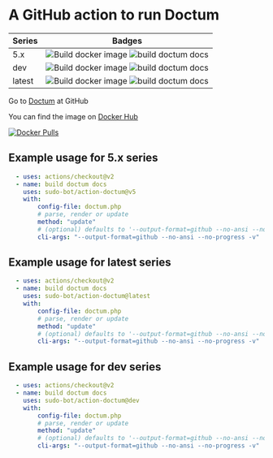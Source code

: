 # A GitHub action to run Doctum

|Series|Badges|
|------|------|
|5.x|![Build docker image](https://github.com/sudo-bot/action-doctum/workflows/Build%20docker%20image/badge.svg?branch=5.x) ![build doctum docs](https://github.com/sudo-bot/action-doctum/workflows/build%20doctum%20docs/badge.svg?branch=5.x)|
|dev|![Build docker image](https://github.com/sudo-bot/action-doctum/workflows/Build%20docker%20image/badge.svg?branch=dev) ![build doctum docs](https://github.com/sudo-bot/action-doctum/workflows/build%20doctum%20docs/badge.svg?branch=dev)|
|latest|![Build docker image](https://github.com/sudo-bot/action-doctum/workflows/Build%20docker%20image/badge.svg?branch=main) ![build doctum docs](https://github.com/sudo-bot/action-doctum/workflows/build%20doctum%20docs/badge.svg?branch=main)|


Go to [Doctum](https://github.com/code-lts/doctum#readme) at GitHub

You can find the image on [Docker Hub](https://hub.docker.com/r/botsudo/action-doctum)

[![Docker Pulls](https://img.shields.io/docker/pulls/botsudo/action-doctum.svg)](https://hub.docker.com/r/botsudo/action-doctum)

## Example usage for 5.x series

```yml
  - uses: actions/checkout@v2
  - name: build doctum docs
    uses: sudo-bot/action-doctum@v5
    with:
        config-file: doctum.php
        # parse, render or update
        method: "update"
        # (optional) defaults to '--output-format=github --no-ansi --no-progress -v'
        cli-args: "--output-format=github --no-ansi --no-progress -v"
```

## Example usage for latest series

```yml
  - uses: actions/checkout@v2
  - name: build doctum docs
    uses: sudo-bot/action-doctum@latest
    with:
        config-file: doctum.php
        # parse, render or update
        method: "update"
        # (optional) defaults to '--output-format=github --no-ansi --no-progress -v'
        cli-args: "--output-format=github --no-ansi --no-progress -v"
```

## Example usage for dev series

```yml
  - uses: actions/checkout@v2
  - name: build doctum docs
    uses: sudo-bot/action-doctum@dev
    with:
        config-file: doctum.php
        # parse, render or update
        method: "update"
        # (optional) defaults to '--output-format=github --no-ansi --no-progress -v'
        cli-args: "--output-format=github --no-ansi --no-progress -v"
```
